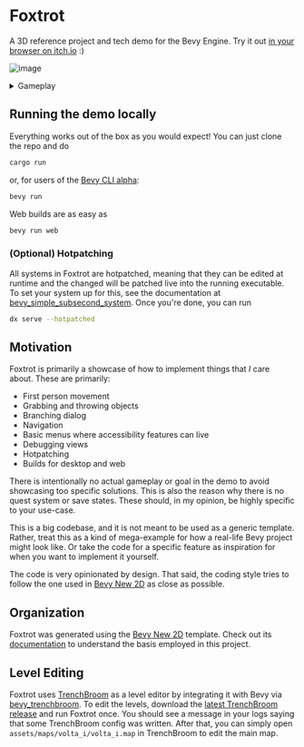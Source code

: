 # Foxtrot

A 3D reference project and tech demo for the Bevy Engine. Try it out [in your browser on itch.io](https://janhohenheim.itch.io/foxtrot) :)

![image](https://github.com/user-attachments/assets/471da7bd-16e9-4ec9-af2a-936425c37d0d)

<details><summary>Gameplay</summary>
    
https://github.com/user-attachments/assets/f648a085-4b3f-4fcb-9f54-e7d5249dc735
</details>

## Running the demo locally

Everything works out of the box as you would expect!
You can just clone the repo and do
```sh
cargo run
```
or, for users of the [Bevy CLI alpha](https://github.com/TheBevyFlock/bevy_cli):
```sh
bevy run
```

Web builds are as easy as
```sh
bevy run web
```


### (Optional) Hotpatching

All systems in Foxtrot are hotpatched, meaning that they can be edited at runtime and the changed will be patched live into the running executable.
To set your system up for this, see the documentation at [bevy_simple_subsecond_system](https://github.com/TheBevyFlock/bevy_simple_subsecond_system).
Once you're done, you can run
```sh
dx serve --hotpatched
```

## Motivation

Foxtrot is primarily a showcase of how to implement things that *I* care about. These are primarily:
- First person movement
- Grabbing and throwing objects
- Branching dialog
- Navigation
- Basic menus where accessibility features can live
- Debugging views
- Hotpatching
- Builds for desktop and web

There is intentionally no actual gameplay or goal in the demo to avoid showcasing too specific solutions. This is also the reason why 
there is no quest system or save states. These should, in my opinion, be highly specific to your use-case.

This is a big codebase, and it is not meant to be used as a generic template. Rather, treat this as a kind of mega-example
for how a real-life Bevy project might look like. Or take the code for a specific feature as inspiration for when you want to implement it yourself.

The code is very opinionated by design. That said, the coding style tries to follow
the one used in [Bevy New 2D](https://github.com/TheBevyFlock/bevy_new_2d) as close as possible.

## Organization

Foxtrot was generated using the [Bevy New 2D](https://github.com/TheBevyFlock/bevy_new_2d) template.
Check out its [documentation](https://github.com/TheBevyFlock/bevy_new_2d/blob/main/README.md) to understand the basis employed in this project.

## Level Editing

Foxtrot uses [TrenchBroom](https://trenchbroom.github.io/) as a level editor by integrating it with Bevy via [bevy_trenchbroom](https://github.com/Noxmore/bevy_trenchbroom).
To edit the levels, download the [latest TrenchBroom release](https://github.com/TrenchBroom/TrenchBroom/releases/latest) and run Foxtrot once.
You should see a message in your logs saying that some TrenchBroom config was written. After that, you can simply open `assets/maps/volta_i/volta_i.map` in TrenchBroom
to edit the main map.
